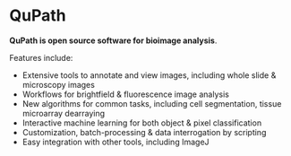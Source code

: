 QuPath
======

**QuPath is open source software for bioimage analysis**.

Features include:

* Extensive tools to annotate and view images, including whole slide & microscopy images
* Workflows for brightfield & fluorescence image analysis
* New algorithms for common tasks, including cell segmentation, tissue microarray dearraying
* Interactive machine learning for both object & pixel classification
* Customization, batch-processing & data interrogation by scripting
* Easy integration with other tools, including ImageJ